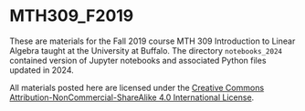 # MTH309_F2019
These are materials for the Fall 2019 course MTH 309 Introduction to Linear Algebra taught at the University at Buffalo.
The directory `notebooks_2024` contained version of Jupyter notebooks and associated Python files updated in 2024.

All materials posted here are licensed under the [Creative Commons Attribution-NonCommercial-ShareAlike 4.0 International License](https://creativecommons.org/licenses/by-nc-sa/4.0/).
